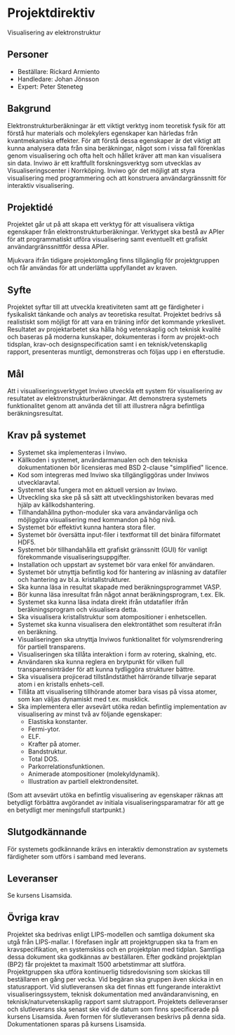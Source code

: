 # Projektdirektiv

Visualisering av elektronstruktur

## Personer
* Beställare: Rickard Armiento
* Handledare: Johan Jönsson
* Expert: Peter Steneteg

## Bakgrund
Elektronstrukturberäkningar är ett viktigt verktyg inom teoretisk fysik 
för att förstå hur materials och molekylers egenskaper kan härledas från 
kvantmekaniska effekter. För att förstå dessa egenskaper är det viktigt att 
kunna analysera data från sina beräkningar, något som i vissa fall förenklas 
genom visualisering och ofta helt och hållet kräver att man kan visualisera 
sin data. Inviwo är ett kraftfullt forskningsverktyg som utvecklas av 
Visualiseringscenter i Norrköping. Inviwo gör det möjligt att styra 
visualisering med programmering och att konstruera användargränssnitt 
för interaktiv visualisering.

## Projektidé
Projektet går ut på att skapa ett verktyg för att visualisera viktiga egenskaper 
från elektronstrukturberäkningar. Verktyget ska bestå av APIer för att programmatiskt 
utföra visualisering samt eventuellt ett grafiskt användargränssnittför dessa APIer.

Mjukvara ifrån tidigare projektomgång finns tillgänglig för projektgruppen och får
användas för att underlätta uppfyllandet av kraven. 

## Syfte
Projektet syftar till att utveckla kreativiteten samt att ge färdigheter i
fysikaliskt tänkande och analys av teoretiska resultat. Projektet bedrivs 
så realistiskt som möjligt för att vara en träning inför det kommande yrkeslivet. 
Resultatet av projektarbetet ska hålla hög vetenskaplig och teknisk kvalité och 
baseras på moderna kunskaper, dokumenteras i form av projekt-och tidsplan, 
krav-och designspecification samt i en teknisk/vetenskaplig rapport, 
presenteras muntligt, demonstreras och följas upp i en efterstudie.

## Mål
Att i visualiseringsverktyget Inviwo utveckla ett system för visualisering 
av resultatet av elektronstrukturberäkningar. Att demonstrera systemets 
funktionalitet genom att använda det till att illustrera några befintliga 
beräkningsresultat.

## Krav på systemet
- Systemet ska implementeras i Inviwo. 
- Källkoden i systemet, användarmanualen och den tekniska dokumentationen bör licensieras med BSD 2-clause "simplified" licence.
- Kod som integreras med Inviwo ska tillgängliggöras under Inviwos utvecklaravtal.
- Systemet ska fungera mot en aktuell version av Inviwo.
- Utveckling ska ske på så sätt att utvecklingshistoriken bevaras med hjälp av källkodshantering.
- Tillhandahållna python-moduler ska vara användarvänliga och möjliggöra visualisering med kommandon på hög nivå.
- Systemet bör effektivt kunna hantera stora filer.
- Systemet bör översätta input-filer i textformat till det binära filformatet HDF5. 
- Systemet bör tillhandahålla ett grafiskt gränssnitt (GUI) för vanligt förekommande visualiseringsuppgifter.
- Installation och uppstart av systemet bör vara enkel för användaren.
- Systemet bör utnyttja befintlig kod för hantering av inläsning av datafiler och hantering av bl.a. kristallstrukturer. 
- Ska kunna läsa in resultat skapade med beräkningsprogrammet VASP.
- Bör kunna läsa inresultat från något annat beräkningsprogram, t.ex. Elk.
- Systemet ska kunna läsa indata direkt ifrån utdatafiler ifrån beräkningsprogram och visualisera detta.
- Ska visualisera kristallstruktur som atompositioner i enhetscellen.
- Systemet ska kunna visualisera den elektrontäthet som resulterat ifrån en beräkning. 
- Visualiseringen ska utnyttja Inviwos funktionalitet för volymsrendrering för partiell transparens.
- Visualiseringen ska tillåta interaktion i form av rotering, skalning, etc. 
- Användaren ska kunna reglera en brytpunkt för vilken full transparensinträder för att kunna tydliggöra 
  strukturer bättre.
- Ska visualisera projicerad tillståndstäthet härrörande tillvarje separat atom i en kristalls enhets-cell.
- Tillåta att visualisering tillhörande atomer bara visas på vissa atomer, som kan väljas dynamiskt med 
  t.ex. musklick.
- Ska implementera eller avsevärt utöka redan befintlig implementation av visualisering av minst två av följande egenskaper:
  - Elastiska konstanter.
  - Fermi-ytor.
  - ELF.
  - Krafter på atomer.
  - Bandstruktur.
  - Total DOS.
  - Parkorrelationsfunktionen.
  - Animerade atompositioner (molekyldynamik).
  - Illustration av partiell elektrondensitet.
  
(Som att avsevärt utöka en befintlig visualisering av egenskaper räknas att betydligt förbättra avgörandet av initiala visualiseringsparamatrar för att ge en betydligt mer meningsfull startpunkt.)

## Slutgodkännande

För systemets godkännande krävs en interaktiv demonstration av systemets färdigheter som utförs
i samband med leverans.

## Leveranser
Se kursens Lisamsida.

## Övriga krav
Projektet ska bedrivas enligt LIPS-modellen och samtliga dokument ska utgå från LIPS-mallar. 
I förefasen ingår att projektgruppen ska ta fram en kravspecifikation, en systemskiss och 
en projektplan med tidplan. Samtliga dessa dokument ska godkännas av beställaren. Efter 
godkänd projektplan (BP2) får projektet ta maximalt 1500 arbetstimmar att slutföra. 
Projektgruppen ska utföra kontinuerlig tidsredovisning som skickas till beställaren en 
gång per vecka. Vid begäran ska gruppen även skicka in en statusrapport. Vid slutleveransen 
ska det finnas ett fungerande interaktivt visualiseringssystem, teknisk dokumentation med 
användaranvisning, en teknisk/naturvetenskaplig rapport samt slutrapport. Projektets delleveranser 
och slutleverans ska senast ske vid de datum som finns specificerade på kursens Lisamsida. Även 
formen för slutleveransen beskrivs på denna sida. Dokumentationen sparas på kursens Lisamsida.



